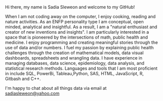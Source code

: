 Hi there, my name is Sadia Sleweon and welcome to my GitHub! 

When I am not coding away on the computer, I enjoy cooking, reading and nature activities. 
As an ENFP personality type I am conceptual, open minded, analytical and insightful. 
As a result, I am a "natural enthusiast and creator of new inventions and insights". 
I am particularly interested in a space that is pioneered by the intersections of math, public health and medicine. 
I enjoy programming and creating meaningful stories through the use of data and/or numbers.
I fuel my passion by explaining public health challenges through the creation of mathematical models, data visual dashboards, spreadsheets and wrangling data. 
I have experience in managing databases, data science, epidemiology, data analysis, and statistical research methods. 
Languages and tools that I am most proficient in include SQL, PowerBi, Tableau,Python, SAS, HTML, JavaScript, R, Gitbash and C++. 

 I'm happy to chat about all things data via email at sadiasleweon@yahoo.com
